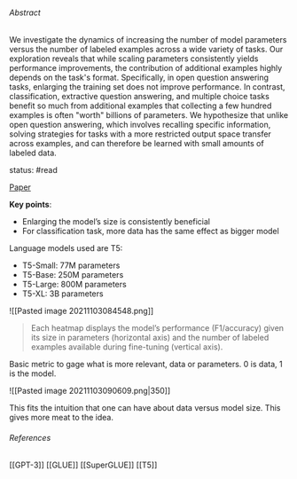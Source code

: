 ###### Abstract

We investigate the dynamics of increasing the number of model parameters versus the number of labeled examples across a wide variety of tasks. Our exploration reveals that while scaling parameters consistently yields performance improvements, the contribution of additional examples highly depends on the task's format. Specifically, in open question answering tasks, enlarging the training set does not improve performance. In contrast, classification, extractive question answering, and multiple choice tasks benefit so much from additional examples that collecting a few hundred examples is often "worth" billions of parameters. We hypothesize that unlike open question answering, which involves recalling specific information, solving strategies for tasks with a more restricted output space transfer across examples, and can therefore be learned with small amounts of labeled data.

status: #read

[Paper](https://arxiv.org/pdf/2110.04374)

**Key points**:
- Enlarging the model’s size is consistently beneficial
- For classification task, more data has the same effect as bigger model

Language models used are T5:
 
- T5-Small: 77M parameters
- T5-Base: 250M parameters
- T5-Large: 800M parameters
- T5-XL: 3B parameters


![[Pasted image 20211103084548.png]]
>  Each heatmap displays the model’s performance (F1/accuracy) given its size in parameters (horizontal axis) and the number of labeled examples available during fine-tuning (vertical axis).

Basic metric to gage what is more relevant, data or parameters. 0 is data, 1 is the model.

![[Pasted image 20211103090609.png|350]]


This fits the intuition that one can have about data versus model size. This gives more meat to the idea.

###### References

[[GPT-3]]
[[GLUE]]
[[SuperGLUE]]
[[T5]]